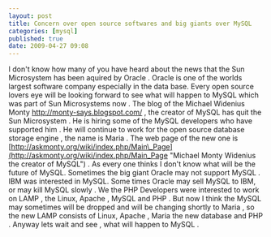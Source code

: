 ```yaml
---
layout: post
title: Concern over open source softwares and big giants over MySQL
categories: [mysql]
published: true
date: 2009-04-27 09:08
---
```

I don't know how many of you have heard about the news that the Sun Microsystem has been aquired by Oracle . Oracle is one of the worlds largest software company especially in the data base. Every open source lovers eye will be looking forward to see what will happen to MySQL which was part of Sun Microsystems now . The blog of the Michael Widenius Monty http://monty-says.blogspot.com/ , the creator of MySQL has quit the Sun Microsystem . He is hiring some of the MySQL developers who have supported him . He will continue to work for the open source database storage engine , the name is Maria . The web page of the new one is [http://askmonty.org/wiki/index.php/Main\_Page](http://askmonty.org/wiki/index.php/Main_Page "Michael Monty Widenius the creator of MySQL") .  As every one thinks I don't know what will be the future of MySQL. Sometimes the big giant Oracle may not support MySQL . IBM was interested in MySQL. Some times Oracle may sell MySQL to IBM, or may kill MySQL slowly . We the PHP Developers were interested to work on LAMP , the Linux, Apache , MySQL and PHP . But now I think the MySQL may sometimes will be dropped and will be changing shortly to Maria , so the new LAMP consists of Linux, Apache , Maria the new database and PHP .  Anyway lets wait and see , what will happen to MySQL .   
